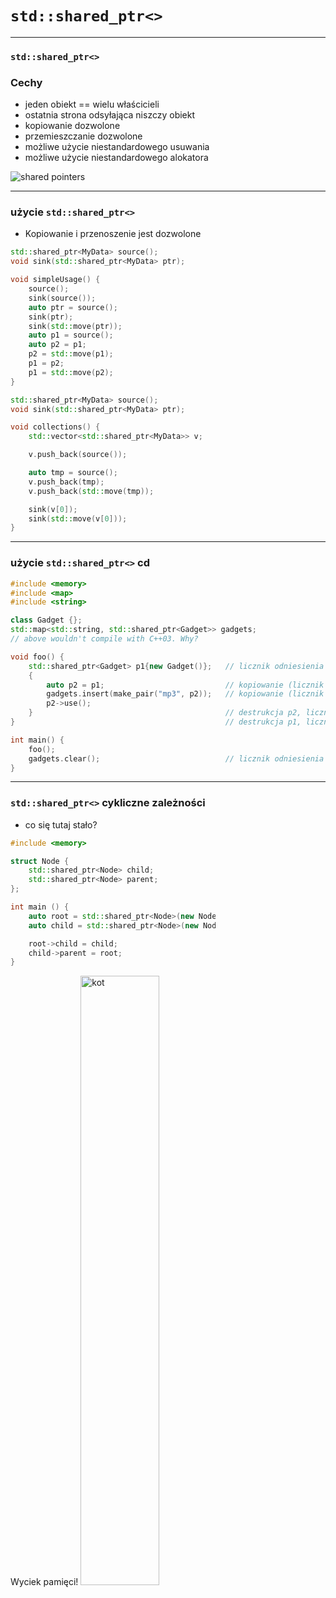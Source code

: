 ﻿<!-- .slide: data-background="#111111" -->

# `std::shared_ptr<>`

___

### `std::shared_ptr<>`

### Cechy

* <!-- .element: class="fragment fade-in" --> jeden obiekt == wielu właścicieli
* <!-- .element: class="fragment fade-in" --> ostatnia strona odsyłająca niszczy obiekt
* <!-- .element: class="fragment fade-in" --> kopiowanie dozwolone
* <!-- .element: class="fragment fade-in" --> przemieszczanie dozwolone
* <!-- .element: class="fragment fade-in" --> możliwe użycie niestandardowego usuwania
* <!-- .element: class="fragment fade-in" --> możliwe użycie niestandardowego alokatora

<img data-src="img/sharedptr1inverted.png" alt="shared pointers" class="plain fragment fade-in">

___
<!-- .slide: style="font-size: 0.85em" -->

### użycie `std::shared_ptr<>`

* Kopiowanie i przenoszenie jest dozwolone

<div class="multicolumn">
<div class="col">

```cpp
std::shared_ptr<MyData> source();
void sink(std::shared_ptr<MyData> ptr);

void simpleUsage() {
    source();
    sink(source());
    auto ptr = source();
    sink(ptr);
    sink(std::move(ptr));
    auto p1 = source();
    auto p2 = p1;
    p2 = std::move(p1);
    p1 = p2;
    p1 = std::move(p2);
}

```

</div>

<div class="col">

```cpp
std::shared_ptr<MyData> source();
void sink(std::shared_ptr<MyData> ptr);

void collections() {
    std::vector<std::shared_ptr<MyData>> v;

    v.push_back(source());

    auto tmp = source();
    v.push_back(tmp);
    v.push_back(std::move(tmp));

    sink(v[0]);
    sink(std::move(v[0]));
}
```

</div>

___
<!-- .slide: style="font-size: 0.85em" -->

### użycie `std::shared_ptr<>` cd

```cpp
#include <memory>
#include <map>
#include <string>

class Gadget {};
std::map<std::string, std::shared_ptr<Gadget>> gadgets;
// above wouldn't compile with C++03. Why?

void foo() {
    std::shared_ptr<Gadget> p1{new Gadget()};   // licznik odniesienia = 1
    {
        auto p2 = p1;                           // kopiowanie (licznik odniesienia == 2)
        gadgets.insert(make_pair("mp3", p2));   // kopiowanie (licznik odniesienia == 3)
        p2->use();
    }                                           // destrukcja p2, licznik odniesienia = 2
}                                               // destrukcja p1, licznik odniesienia = 1

int main() {
    foo();
    gadgets.clear();                            // licznik odniesienia = 0 - gadżet jest usunięty
}
```

___

### `std::shared_ptr<>` cykliczne zależności

* co się tutaj stało?

<div class="multicolumn" style="position: relative">
<div class="col" style="width: 65%; flex: none">

```cpp
#include <memory>

struct Node {
    std::shared_ptr<Node> child;
    std::shared_ptr<Node> parent;
};

int main () {
    auto root = std::shared_ptr<Node>(new Node);
    auto child = std::shared_ptr<Node>(new Node);

    root->child = child;
    child->parent = root;
}


```

</div>

<div class="col fragment fade-in">
    Wyciek pamięci!
    <img data-src="img/kot.jpg" alt="kot" class="plain" style="height: 50%">

</div>
